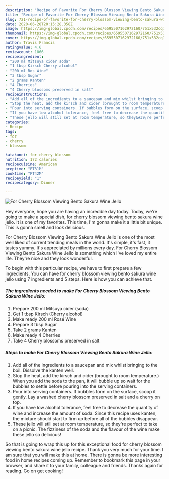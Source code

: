 ```yaml
---
description: "Recipe of Favorite For Cherry Blossom Viewing Bento Sakura Wine Jello"
title: "Recipe of Favorite For Cherry Blossom Viewing Bento Sakura Wine Jello"
slug: 721-recipe-of-favorite-for-cherry-blossom-viewing-bento-sakura-wine-jello
date: 2020-06-28T20:15:28.358Z
image: https://img-global.cpcdn.com/recipes/6595507162972160/751x532cq70/for-cherry-blossom-viewing-bento-sakura-wine-jello-recipe-main-photo.jpg
thumbnail: https://img-global.cpcdn.com/recipes/6595507162972160/751x532cq70/for-cherry-blossom-viewing-bento-sakura-wine-jello-recipe-main-photo.jpg
cover: https://img-global.cpcdn.com/recipes/6595507162972160/751x532cq70/for-cherry-blossom-viewing-bento-sakura-wine-jello-recipe-main-photo.jpg
author: Travis Francis
ratingvalue: 4.6
reviewcount: 1866
recipeingredient:
- "200 ml Mitsuya cider soda"
- "1 tbsp Kirsch Cherry alcohol"
- "200 ml Ros Wine"
- "3 tbsp Sugar"
- "2 grams Kanten"
- "4 Cherries"
- "4 Cherry blossoms preserved in salt"
recipeinstructions:
- "Add all of the ingredients to a saucepan and mix whilst bringing to the boil. Dissolve the kanten well."
- "Stop the heat, add the kirsch and cider (brought to room temperature.) When you add the soda to the pan, it will bubble up so wait for the bubbles to settle before pouring into the serving containers."
- "Pour into serving containers. If bubbles form on the surface, scoop it gently. Lay a washed cherry blossom preserved in salt and a cherry on top."
- "If you have low alcohol tolerance, feel free to decrease the quantity of wine and increase the amount of soda. Since this recipe uses kanten, the mixture should start to firm up before all of the bubbles disappear."
- "These jello will still set at room temperature, so they&#39;re perfect to take on a picnic. The fizziness of the soda and the flavour of the wine make these jello so delicious!"
categories:
- Recipe
tags:
- for
- cherry
- blossom

katakunci: for cherry blossom 
nutrition: 172 calories
recipecuisine: American
preptime: "PT31M"
cooktime: "PT42M"
recipeyield: "1"
recipecategory: Dinner

---
```



![For Cherry Blossom Viewing Bento Sakura Wine Jello](https://img-global.cpcdn.com/recipes/6595507162972160/751x532cq70/for-cherry-blossom-viewing-bento-sakura-wine-jello-recipe-main-photo.jpg)

Hey everyone, hope you are having an incredible day today. Today, we're going to make a special dish, for cherry blossom viewing bento sakura wine jello. It is one of my favorites. This time, I'm gonna make it a little bit unique. This is gonna smell and look delicious.

For Cherry Blossom Viewing Bento Sakura Wine Jello is one of the most well liked of current trending meals in the world. It's simple, it's fast, it tastes yummy. It's appreciated by millions every day. For Cherry Blossom Viewing Bento Sakura Wine Jello is something which I've loved my entire life. They're nice and they look wonderful.




To begin with this particular recipe, we have to first prepare a few ingredients. You can have for cherry blossom viewing bento sakura wine jello using 7 ingredients and 5 steps. Here is how you can achieve that.

<!--inarticleads1-->

##### The ingredients needed to make For Cherry Blossom Viewing Bento Sakura Wine Jello:

1. Prepare 200 ml Mitsuya cider (soda)
1. Get 1 tbsp Kirsch (Cherry alcohol)
1. Make ready 200 ml Rosé Wine
1. Prepare 3 tbsp Sugar
1. Take 2 grams Kanten
1. Make ready 4 Cherries
1. Take 4 Cherry blossoms preserved in salt




<!--inarticleads2-->

##### Steps to make For Cherry Blossom Viewing Bento Sakura Wine Jello:

1. Add all of the ingredients to a saucepan and mix whilst bringing to the boil. Dissolve the kanten well.
1. Stop the heat, add the kirsch and cider (brought to room temperature.) When you add the soda to the pan, it will bubble up so wait for the bubbles to settle before pouring into the serving containers.
1. Pour into serving containers. If bubbles form on the surface, scoop it gently. Lay a washed cherry blossom preserved in salt and a cherry on top.
1. If you have low alcohol tolerance, feel free to decrease the quantity of wine and increase the amount of soda. Since this recipe uses kanten, the mixture should start to firm up before all of the bubbles disappear.
1. These jello will still set at room temperature, so they&#39;re perfect to take on a picnic. The fizziness of the soda and the flavour of the wine make these jello so delicious!




So that is going to wrap this up for this exceptional food for cherry blossom viewing bento sakura wine jello recipe. Thank you very much for your time. I am sure that you will make this at home. There is gonna be more interesting food in home recipes coming up. Remember to bookmark this page in your browser, and share it to your family, colleague and friends. Thanks again for reading. Go on get cooking!
